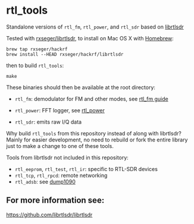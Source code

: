 # rtl\_tools

Standalone versions of `rtl_fm`, `rtl_power`, and `rtl_sdr` based on [librtlsdr](https://github.com/librtlsdr/librtlsdr)

Tested with [rxseger/librtlsdr](https://github.com/rxseger/librtlsdr), to install on Mac OS X with [Homebrew](http://brew.sh):

    brew tap rxseger/hackrf
    brew install --HEAD rxseger/hackrf/librtlsdr

then to build `rtl_tools`:

    make

These binaries should then be available at the root directory:

* `rtl_fm`: demodulator for FM and other modes, see [rtl\_fm guide](http://kmkeen.com/rtl-demod-guide/index.html)

* `rtl_power`: FFT logger, see [rtl\_power](http://kmkeen.com/rtl-power/)

* `rtl_sdr`: emits raw I/Q data

Why build `rtl_tools` from this repository instead of along with librtlsdr?
Mainly for easier development, no need to rebuild or fork the entire library
just to make a change to one of these tools.


Tools from librtlsdr not included in this repository:

* `rtl_eeprom`, `rtl_test`, `rtl_ir`: specific to RTL-SDR devices
* `rtl_tcp`, `rtl_rpcd`: remote networking
* `rtl_adsb`: see [dump1090](https://github.com/mutability/dump1090)


## For more information see:

https://github.com/librtlsdr/librtlsdr

